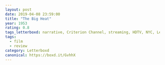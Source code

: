```yaml
---
layout: post 
date: 2019-04-08 23:59:00
title: "The Big Heat"
year: 1953
rating: 0.8
tags_letterboxd: narrative, Criterion Channel, streaming, HDTV, NYC, Leah
tags:
  - film
  - review
category: Letterboxd
canonical: https://boxd.it/GvhhX
---
```

